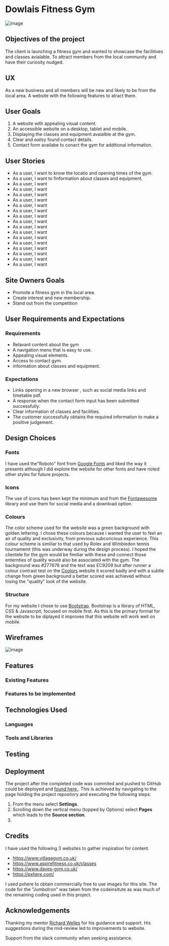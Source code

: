 # Dowlais Fitness Gym

![image](https://user-images.githubusercontent.com/85559896/125291579-79146780-e319-11eb-9692-ba00296b138b.png)
## Objectives of the project

The client is launching a fitness gym and wanted to showcase the facilitives and classes avialable. To attract members from the local community and have their curiosity nudged.  





## UX

As a new business and all members will be new and likely to be from the local area. A website with the following features to atract them.


## User Goals

1. A website with appealing visual content.
2. An accessible website on a desktop, tablet and mobile.
3. Displaying the classes and equipment avaialble at the gym.
4. Clear and eailsy found contact details.
5. Contact form availabe to conact the gym for additional information.



## User Stories
  * As a user, I want to know the locatio and opening times of the gym.
  * As a user, I want to finformation about classes and equipment.
  * As a user, I want
  * As a user, I want
  * As a user, I want
  * As a user, I want
  * As a user, I want
  * As a user, I want
  * As a user, I want
  * As a user, I want
  * As a user, I want
  * As a user, I want
  * As a user, I want
  * As a user, I want
  * As a user, I want
  * As a user, I want
  * As a user, I want
  * As a user, I want



## Site Owners Goals

* Promote a fitness gym in the local area.
* Create interest and new membership.
* Stand out from the competition




## User Requirements and Expectations
### Requirements
  *  Relavant content about the gym
  *  A navigation menu that is easy to use.
  *  Appealing visual elements.
  *  Access to contact gym.
  *  information about classes and equipment.

### Expectations
  * Links opening in a new browser , such as social media links and timetable pdf.
  * A response when the contact form input has been submitted successfully.
  * Clear information of classes and facilities.
  * The customer successfully obtains the required information to make a positive judgement.

## Design Choices
### Fonts
I have used the"Roboto" font from [Google Fonts](https://fonts.google.com/) and liked the way it presents although I did explore the website for other fonts and have noted other styles for future projects.

### Icons
The use of icons has been kept the minimum and from the [Fontawesome](https://fontawesome.com/) library and use them for social media and a download option.


### Colours
The color scheme used for the website was a green background with golden lettering. I chose these colours because i wanted the user to feel an air of quality and exclusivity, from previous subconcious experience. This colour scheme is similiar to that used by Rolex and Wimbledon tennis tournamemt (this was underway during the design process). I hoped the clientele for the gym would be fimiliar with these and connect those enternties of quality would also be associated with the gym.
The background was #277676 and the text was EC9209 but after runner a colour contrast test on the [Coolors](https://coolors.co/) website it scored badly and with a subtle change from green background a better scored was achieved without losing the "quality" look of the website.

### Structure
For my website I chose to use [Bootstrap](https://getbootstrap.com/). Bootstrap is a library of HTML, CSS & Javascrpit, focused on mobile first. As this is the primary format for the website to be diplayed it improves that this website will work well on mobile.

## Wireframes

![image](https://user-images.githubusercontent.com/85559896/125463096-d781acef-0439-4919-97fd-78c4641262a5.png)



## Features
### Existing Features
### Features to be implemented


## Technologies Used
### Languages
### Tools and Libraries


## Testing


## Deployment


The project after the completed code was commited and pushed to GitHub could be deployed and [found here.](https://davej66.github.io/dfg/). This is achieved by navigating to the page holding the project repository and executing the following steps:

1. From the menu select **Settings**.
2. Scrolling down the vertical menu (topped by Options) select **Pages** which leads to the **Source section**.
3. 



## Credits

I have used the following 3 websites to gather inspiration for content.

- https://www.villagegym.co.uk/
- https://www.aspirefitness.co.uk/classes
- https://www.daves-gym.co.uk/
- https://pxhere.com/

I used pxhere to obtain commercially free to use images for this site.
The code for the "Jumbotron" was taken from the codeinsitute as was much of the remaining coding used in this project.


## Acknowledgements


Thanking my mentor [Richard Welles](https://github.com/D0nni387/) for his guidance and support. His suggestions during the mid-review led to improvements to website.

Support from the slack community when seeking assistance.







